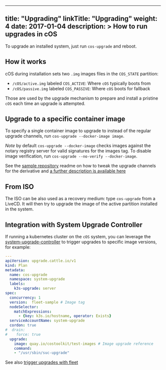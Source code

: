 
---
title: "Upgrading"
linkTitle: "Upgrading"
weight: 4
date: 2017-01-04
description: >
  How to run upgrades in cOS
---


To upgrade an installed system, just run `cos-upgrade` and reboot.

## How it works
cOS during installation sets two `.img` images files in the `COS_STATE` partition:
- `/cOS/active.img` labeled `COS_ACTIVE`: Where `cOS` typically boots from
- `/cOS/passive.img` labeled `COS_PASSIVE`: Where `cOS` boots for fallback

Those are used by the upgrade mechanism to prepare and install a pristine `cOS` each time an upgrade is attempted.

## Upgrade to a specific container image

To specify a single container image to upgrade to  instead of the regular upgrade channels, run `cos-upgrade --docker-image image`.

_Note_ by default `cos-upgrade --docker-image` checks images against the notary registry server for valid signatures for the images tag. To disable image verification, run `cos-upgrade --no-verify --docker-image`.

See the [sample repository](https://github.com/rancher-sandbox/cos-toolkit-sample-repo#system-upgrades) readme on how to tweak the upgrade channels for the derivative and [a further description is available here](https://github.com/rancher-sandbox/epinio-appliance-demo-sample#images)

## From ISO

The ISO can be also used as a recovery medium: type `cos-upgrade` from a LiveCD. It will then try to upgrade the image of the active partition installed in the system.

## Integration with System Upgrade Controller

If running a kubernetes cluster on the `cOS` system, you can leverage the [system-upgrade-controller](https://github.com/rancher/system-upgrade-controller) to trigger upgrades to specific image versions, for example:

```yaml
---
apiVersion: upgrade.cattle.io/v1
kind: Plan
metadata:
  name: cos-upgrade
  namespace: system-upgrade
  labels:
    k3s-upgrade: server
spec:
  concurrency: 1
  version:  fleet-sample # Image tag
  nodeSelector:
    matchExpressions:
      - {key: k3s.io/hostname, operator: Exists}
  serviceAccountName: system-upgrade
  cordon: true
#  drain:
#    force: true
  upgrade:
    image: quay.io/costoolkit/test-images # Image upgrade reference
    command:
    - "/usr/sbin/suc-upgrade"
```

See also [trigger upgrades with fleet](../tutorials/trigger_upgrades_with_fleet)